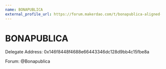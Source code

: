 ```yaml
---
name: BONAPUBLICA
external_profile_url: https://forum.makerdao.com/t/bonapublica-aligned-delegate-communication/20451
---
```


# BONAPUBLICA
Delegate Address: 0x146f8448f4688e66443346dc128d9bb4c15fbe8a

Forum: @Bonapublica